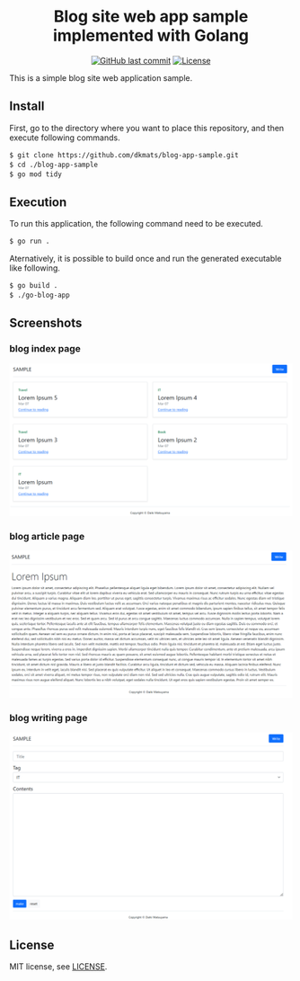 <h1 align="center">Blog site web app sample implemented with Golang</h1>

<div align="center">

[![GitHub last commit](https://img.shields.io/github/last-commit/dkmats/go-blog-app.svg?style=plastic)](https://github.com/dkmats/go-blog-app)
[![License](http://img.shields.io/badge/license-mit-blue.svg?style=plastic)](https://github.com/dkmats/go-blog-app/blob/main/LICENSE)

</div>

This is a simple blog site web application sample.

## Install

First, go to the directory where you want to place this repository, and then execute following commands.
```bash
$ git clone https://github.com/dkmats/blog-app-sample.git
$ cd ./blog-app-sample
$ go mod tidy
```

## Execution

To run this application, the following command need to be executed.
```bash
$ go run .
```

Aternatively, it is possible to build once and run the generated executable like following.
```bash
$ go build .
$ ./go-blog-app
```

## Screenshots
### blog index page
![Index page image](image/home.png)

### blog article page
![Reading page image](image/read.png)

### blog writing page
![Writing page image](image/write.png)

## License

MIT license, see [LICENSE](LICENSE).
